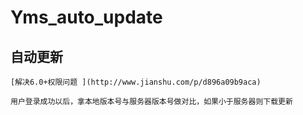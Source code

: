 # Yms_auto_update
## 自动更新
    
    [解决6.0+权限问题 ](http://www.jianshu.com/p/d896a09b9aca)

    用户登录成功以后，拿本地版本号与服务器版本号做对比，如果小于服务器则下载更新
